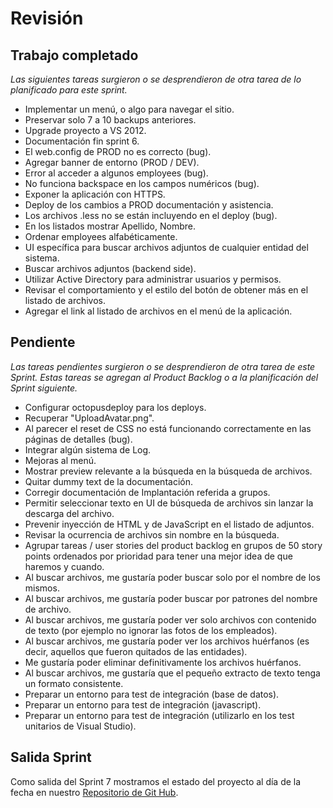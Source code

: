 # Revisión

## Trabajo completado

*Las siguientes tareas surgieron o se desprendieron de otra tarea de lo planificado para este sprint.*

* Implementar un menú, o algo para navegar el sitio.
* Preservar solo 7 a 10 backups anteriores.
* Upgrade proyecto a VS 2012.
* Documentación fin sprint 6.
* El web.config de PROD no es correcto (bug).
* Agregar banner de entorno (PROD / DEV).
* Error al acceder a algunos employees (bug).
* No funciona backspace en los campos numéricos (bug).
* Exponer la aplicación con HTTPS.
* Deploy de los cambios a PROD documentación y asistencia.
* Los archivos .less no se están incluyendo en el deploy (bug).
* En los listados mostrar Apellido, Nombre.
* Ordenar employees alfabéticamente.
* UI específica para buscar archivos adjuntos de cualquier entidad del 
sistema.
* Buscar archivos adjuntos (backend side).
* Utilizar Active Directory para administrar usuarios y permisos.
* Revisar el comportamiento y el estilo del botón de obtener más en el listado de archivos.
* Agregar el link al listado de archivos en el menú de la aplicación.

## Pendiente

 *Las tareas pendientes surgieron o se desprendieron de otra tarea de este Sprint. Estas tareas se agregan al Product Backlog o a la planificación del Sprint siguiente.*

* Configurar octopusdeploy para los deploys.
* Recuperar "UploadAvatar.png".
* Al parecer el reset de CSS no está funcionando correctamente en las páginas de detalles (bug).
* Integrar algún sistema de Log.
* Mejoras al menú.
* Mostrar preview relevante a la búsqueda en la búsqueda de archivos.
* Quitar dummy text de la documentación.
* Corregir documentación de Implantación referida a grupos.
* Permitir seleccionar texto en UI de búsqueda de archivos sin lanzar la descarga del archivo.
* Prevenir inyección de HTML y de JavaScript en el listado de adjuntos.
* Revisar la ocurrencia de archivos sin nombre en la búsqueda.
* Agrupar tareas / user stories del product backlog en grupos de 50 story points ordenados por prioridad para tener una mejor idea de que haremos y cuando.
* Al buscar archivos, me gustaría poder buscar solo por el nombre de los mismos.
* Al buscar archivos, me gustaría poder buscar por patrones del nombre de archivo.
* Al buscar archivos, me gustaría poder ver solo archivos con contenido de texto (por ejemplo no ignorar las fotos de los empleados).
* Al buscar archivos, me gustaría poder ver los archivos huérfanos (es decir, aquellos que fueron quitados de las entidades).
* Me gustaría poder eliminar definitivamente los archivos huérfanos.
* Al buscar archivos, me gustaría que el pequeño extracto de texto tenga un formato consistente.
* Preparar un entorno para test de integración (base de datos).
* Preparar un entorno para test de integración (javascript).
* Preparar un entorno para test de integración (utilizarlo en los test unitarios de Visual Studio).

## Salida Sprint 

Como salida del Sprint 7 mostramos el estado del proyecto al día de la fecha en nuestro [Repositorio de Git Hub](https://github.com/CommonJobs/CommonJobs/tree/Fin-Sprint-07 ).